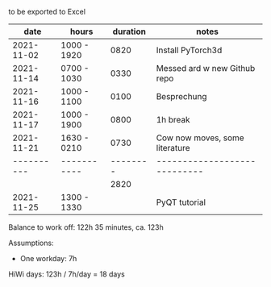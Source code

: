 to be exported to Excel

| date       | hours       | duration | notes                          |
| ---------- | ----------- | -------- | ------------------------------ |
| 2021-11-02 | 1000 - 1920 | 0820     | Install PyTorch3d              |
| 2021-11-14 | 0700 - 1030 | 0330     | Messed ard w new Github repo   |
| 2021-11-16 | 1000 - 1100 | 0100     | Besprechung                    |
| 2021-11-17 | 1000 - 1900 | 0800     | 1h break                       |
| 2021-11-21 | 1630 - 0210 | 0730     | Cow now moves, some literature |
| ---------- | ----------- | -------- | ----------------------------   |
|            |             | 2820     |                                |
| 2021-11-25 | 1300 - 1330 |          | PyQT tutorial                  |

Balance to work off: 122h 35 minutes, ca. 123h

Assumptions:
* One workday: 7h

HiWi days: 123h / 7h/day = 18 days